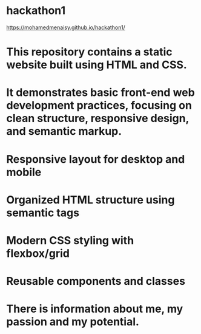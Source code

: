 # hackathon1

https://mohamedmenaisy.github.io/hackathon1/

# This repository contains a static website built using HTML and CSS.
# It demonstrates basic front-end web development practices, focusing on clean structure, responsive design, and semantic markup.
# Responsive layout for desktop and mobile
# Organized HTML structure using semantic tags
# Modern CSS styling with flexbox/grid
# Reusable components and classes
# There is information about me, my passion and my potential.
